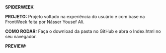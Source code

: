  **SPIDERWEEK**
 
 **PROJETO:**
 Projeto voltado na experiência do usuário e com base na FrontWeek feita por Násser Yousef Ali.
 
 **COMO RODAR:**
 Faça o download da pasta no GitHub e abra o Index.html no seu navegador.
 
 **PREVIEW:**
 
  


